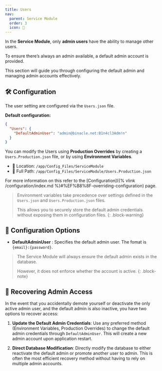 ```yaml
---
title: Users
nav:
  parent: Service Module
  order: 3
  icon: 👥
---
```



In the **Service Module**, only **admin users** have the ability to manage other users. 

To ensure there’s always an admin available, a default admin account is provided. 

This section will guide you through configuring the default admin and managing admin accounts effectively.

## 🛠️ Configuration
The user setting are configured via the `Users.json` file.

**Default configuration:**
```json
{
  "Users": {
    "DefaultAdminUser": "admin@binacle.net:B1n4cl3Adm!n"
  }
}
```

You can modify the Users using **Production Overrides** by creating a `Users.Production.json` 
file, or by using **Environment Variables**.
- 📁 Location: `/app/Config_Files/ServiceModule`
- 📌 Full Path: `/app/Config_Files/ServiceModule/Users.Production.json`

For more information on this refer to the 
[Configuration]({% vlink /configuration/index.md %}#%EF%B8%8F-overriding-configuration) page.

> Environment variables take precedence over settings defined in the `Users.json` and `Users.Production.json` files.
>
> This allows you to securely store the default admin credentials without exposing them in configuration files.
{: .block-warning}

## 🔧 Configuration Options
- **DefaultAdminUser** : Specifies the default admin user. The fomat is `{email}:{password}`.

> The Service Module will always ensure the default admin exists in the database. 
> 
> However, it does not enforce whether the account is active.
{: .block-note}


## 🔑 Recovering Admin Access
In the event that you accidentally demote yourself or deactivate the only active admin user, 
and the default admin is also inactive, you have two options to recover access:

1. **Update the Default Admin Credentials**:
   Use any preferred method (Environment Variables, Production Overrides) to change the default 
   admin credentials through `DefaultAdminUser`. This will create a new admin account upon application restart.

2. **Direct Database Modification**:
   Directly modify the database to either reactivate the default admin or promote another user to admin. 
   This is often the most efficient recovery method without having to rely on multiple admin accounts.